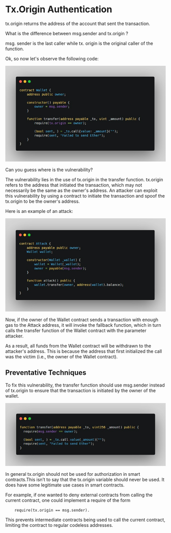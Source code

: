 # Tx.Origin Authentication

tx.origin returns the address of the account that sent the transaction.

What is the difference between msg.sender and tx.origin ?

msg. sender is the last caller while tx. origin is the original caller of the function.

Ok, so now let's observe the following code:

![Alt text](image/Tx.Origin%20Authentication/wallet_phishing.png)

Can you guess where is the vulnerability?

The vulnerability lies in the use of tx.origin in the transfer function. tx.origin refers to the address that initiated the transaction, which may not necessarily be the same as the owner's address. An attacker can exploit this vulnerability by using a contract to initiate the transaction and spoof the tx.origin to be the owner's address.

Here is an example of an attack:

![Alt text](image/Tx.Origin%20Authentication/malicious__wallet_phishing.png)

Now, if the owner of the Wallet contract sends a transaction with enough gas to the Attack address, it will invoke the fallback function, which in turn calls the transfer function of the Wallet contract with the parameter attacker.

As a result, all funds from the Wallet contract will be withdrawn to the attacker's address. This is because the address that first initialized the call was the victim (i.e., the owner of the Wallet contract).

Preventative Techniques
-
To fix this vulnerability, the transfer function should use msg.sender instead of tx.origin to ensure that the transaction is initiated by the owner of the wallet.

![Alt text](image/Tx.Origin%20Authentication/wallet_phishing_prevention.png)

In general tx.origin should not be used for authorization in smart contracts.This isn’t to say that the tx.origin variable should never be used. It does have some legitimate use cases in smart contracts. 

For example, if one wanted to deny external contracts from calling the current contract, one could implement a require of the form

        require(tx.origin == msg.sender). 

This prevents intermediate contracts being used to call the current contract, limiting the contract to regular codeless addresses.
